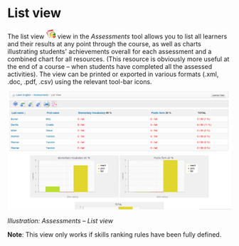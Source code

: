 # List view

The list view ![](../../.gitbook/assets/graphics201.png) view in the _Assessments_ tool allows you to list all learners and their results at any point through the course, as well as charts illustrating students' achievements overall for each assessment and a combined chart for all resources. \(This resource is obviously more useful at the end of a course – when students have completed all the assessed activities\). The view can be printed or exported in various formats \(.xml, .doc, .pdf, .csv\) using the relevant tool-bar icons.

![](../../.gitbook/assets/images141%20%281%29.png)

_Illustration: Assessments – List view_

**Note**: This view only works if skills ranking rules have been fully defined.

